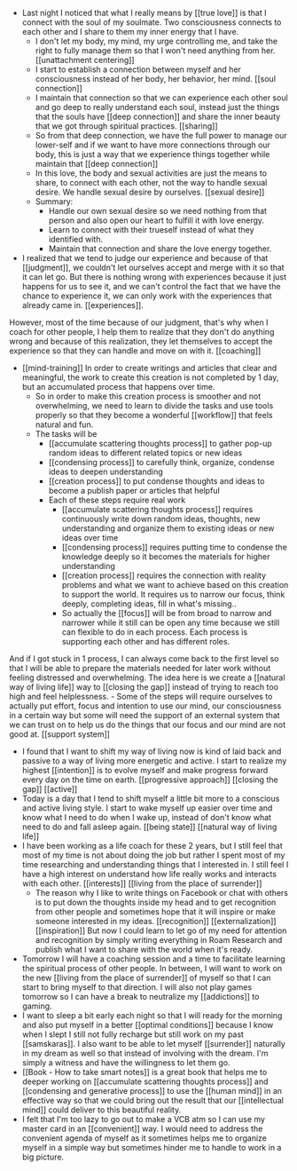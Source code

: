 - Last night I noticed that what I really means by [[true love]] is that I connect with the soul of my soulmate. Two consciousness connects to each other and I share to them my inner energy that I have. 
    - I don't let my body, my mind, my urge controlling me, and take the right to fully manage them so that I won't need anything from her. [[unattachment centering]]
    - I start to establish a connection between myself and her consciousness instead of her body, her behavior, her mind. [[soul connection]]
    - I maintain that connection so that we can experience each other soul and go deep to really understand each soul, instead just the things that the souls have [[deep connection]] and share the inner beauty that we got through spiritual practices. [[sharing]]
    - So from that deep connection, we have the full power to manage our lower-self and if we want to have more connections through our body, this is just a way that we experience things together while maintain that [[deep connection]]
    - In this love, the body and sexual activities are just the means to share, to connect with each other, not the way to handle sexual desire. We handle sexual desire by ourselves. [[sexual desire]]
    - Summary:
        - Handle our own sexual desire so we need nothing from that person and also open our heart to fulfill it with love energy.
        - Learn to connect with their trueself instead of what they identified with.
        - Maintain that connection and share the love energy together.
- I realized that we tend to judge our experience and because of that [[judgment]], we couldn't let ourselves accept and merge with it so that it can let go. But there is nothing wrong with experiences because it just happens for us to see it, and we can't control the fact that we have the chance to experience it, we can only work with the experiences that already came in. [[experiences]].

However, most of the time because of our judgment, that's why when I coach for other people, I help them to realize that they don't do anything wrong and because of this realization, they let themselves to accept the experience so that they can handle and move on with it. [[coaching]] 
- [[mind-training]] In order to create writings and articles that clear and meaningful, the work to create this creation is not completed by 1 day, but an accumulated process that happens over time.
    - So in order to make this creation process is smoother and not overwhelming, we need to learn to divide the tasks and use tools properly so that they become a wonderful [[workflow]] that feels natural and fun.
    - The tasks will be
        - [[accumulate scattering thoughts process]] to gather pop-up random ideas to different related topics or new ideas
        - [[condensing process]] to carefully think, organize, condense ideas to deepen understanding
        - [[creation process]] to put condense thoughts and ideas to become a publish paper or articles that helpful
        - Each of these steps require real work
            - [[accumulate scattering thoughts process]] requires continuously write down random ideas, thoughts, new understanding and organize them to existing ideas or new ideas over time
            - [[condensing process]] requires putting time to condense the knowledge deeply so it becomes the materials for higher understanding
            - [[creation process]] requires the connection with reality problems and what we want to achieve based on this creation to support the world. It requires us to narrow our focus, think deeply, completing ideas, fill in what's missing..
            - So actually the [[focus]] will be from broad to narrow and narrower while it still can be open any time because we still can flexible to do in each process. Each process is supporting each other and has different roles. 

And if I got stuck in 1 process, I can always come back to the first level so that I will be able to prepare the materials needed for later work without feeling distressed and overwhelming. The idea here is we create a [[natural way of living life]] way to [[closing the gap]] instead of trying to reach too high and feel helplessness.
        - Some of the steps will require ourselves to actually put effort, focus and intention to use our mind, our consciousness in a certain way but some will need the support of an external system that we can trust on to help us do the things that our focus and our mind are not good at. [[support system]]
- I found that I want to shift my way of living now is kind of laid back and passive to a way of living more energetic and active. I start to realize my highest [[intention]] is to evolve myself and make progress forward every day on the time on earth. [[progressive approach]] [[closing the gap]] [[active]]
- Today is a day that I tend to shift myself a little bit more to a conscious and active living style. I start to wake myself up easier over time and know what I need to do when I wake up, instead of don't know what need to do and fall asleep again. [[being state]] [[natural way of living life]]
-  I have been working as a life coach for these 2 years, but I still feel that most of my time is not about doing the job but rather I spent most of my time researching and understanding things that I interested in. I still feel I have a high interest on understand how life really works and interacts with each other. [[interests]] [[living from the place of surrender]]
    - The reason why I like to write things on Facebook or chat with others is to put down the thoughts inside my head and to get recognition from other people and sometimes hope that it will inspire or make someone interested in my ideas. [[recognition]] [[externalization]] [[inspiration]] But now I could learn to let go of my need for attention and recognition by simply writing everything in Roam Research and publish what I want to share with the world when it's ready. 
- Tomorrow I will have a coaching session and a time to facilitate learning the spiritual process of other people. In between, I will want to work on the new [[living from the place of surrender]] of myself so that I can start to bring myself to that direction. I will also not play games tomorrow so I can have a break to neutralize my [[addictions]] to gaming.
- I want to sleep a bit early each night so that I will ready for the morning and also put myself in a better [[optimal conditions]] because I know when I slept I still not fully recharge but still work on my past [[samskaras]]. I also want to be able to let myself [[surrender]] naturally in my dream as well so that instead of involving with the dream. I'm simply a witness and have the willingness to let them go.
- [[Book - How to take smart notes]] is a great book that helps me to deeper working on [[accumulate scattering thoughts process]] and [[condensing and generative process]] to use the [[human mind]] in an effective way so that we could bring out the result that our [[intellectual mind]] could deliver to this beautiful reality.
- I felt that I'm too lazy to go out to make a VCB atm so I can use my master card in an [[convenient]] way. I would need to address the convenient agenda of myself as it sometimes helps me to organize myself in a simple way but sometimes hinder me to handle to work in a big picture. 

